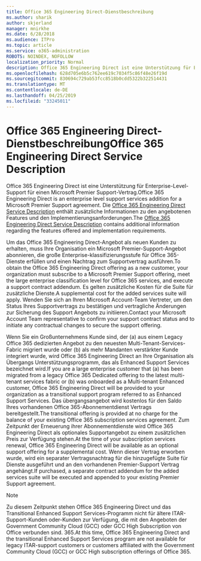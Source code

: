 ```yaml
---
title: Office 365 Engineering Direct-Dienstbeschreibung
ms.author: sharik
author: skjerland
manager: mnirkhe
ms.date: 6/28/2018
ms.audience: ITPro
ms.topic: article
ms.service: o365-administration
ROBOTS: NOINDEX, NOFOLLOW
localization_priority: Normal
description: Office 365 Engineering Direct ist eine Unterstützung für Enterprise-Level-Support für einen Microsoft Premier Support-Vertrag. Die Office 365 Engineering Direct Service Description enthält zusätzliche Informationen zu den angebotenen Features und den Implementierungsanforderungen.
ms.openlocfilehash: 628d705e6b5c762ee619c7034f5c86f48e26f19d
ms.sourcegitcommit: 830694c729ab53fcc8518b0cdd5322b322514431
ms.translationtype: MT
ms.contentlocale: de-DE
ms.lasthandoff: 04/25/2019
ms.locfileid: "33245011"
---
```

# <a name="office-365-engineering-direct-service-description"></a><span data-ttu-id="a2bcb-104">Office 365 Engineering Direct-Dienstbeschreibung</span><span class="sxs-lookup"><span data-stu-id="a2bcb-104">Office 365 Engineering Direct Service Description</span></span>

<span data-ttu-id="a2bcb-105">Office 365 Engineering Direct ist eine Unterstützung für Enterprise-Level-Support für einen Microsoft Premier Support-Vertrag.</span><span class="sxs-lookup"><span data-stu-id="a2bcb-105">Office 365 Engineering Direct is an enterprise level support services addition for a Microsoft Premier Support agreement.</span></span> <span data-ttu-id="a2bcb-106">Die [Office 365 Engineering Direct Service Description](https://github.com/MicrosoftDocs/OfficeDocs-O365ServiceDescriptions/blob/master/Office%20365%20Engineering%20Direct%20-%20Svc%20Desc%20(25mar2019).pdf) enthält zusätzliche Informationen zu den angebotenen Features und den Implementierungsanforderungen.</span><span class="sxs-lookup"><span data-stu-id="a2bcb-106">The [Office 365 Engineering Direct Service Description](https://github.com/MicrosoftDocs/OfficeDocs-O365ServiceDescriptions/blob/master/Office%20365%20Engineering%20Direct%20-%20Svc%20Desc%20(25mar2019).pdf) contains additional information regarding the features offered and implementation requirements.</span></span>

<span data-ttu-id="a2bcb-107">Um das Office 365 Engineering Direct-Angebot als neuen Kunden zu erhalten, muss Ihre Organisation ein Microsoft Premier-Support-Angebot abonnieren, die große Enterprise-klassifizierungsstufe für Office 365-Dienste erfüllen und einen Nachtrag zum Supportvertrag ausführen.</span><span class="sxs-lookup"><span data-stu-id="a2bcb-107">To obtain the Office 365 Engineering Direct offering as a new customer, your organization must subscribe to a Microsoft Premier Support offering, meet the large enterprise classification level for Office 365 services, and execute a support contract addendum.</span></span> <span data-ttu-id="a2bcb-108">Es gelten zusätzliche Kosten für die Suite für zusätzliche Dienste.</span><span class="sxs-lookup"><span data-stu-id="a2bcb-108">A supplemental cost for the added services suite will apply.</span></span> <span data-ttu-id="a2bcb-109">Wenden Sie sich an Ihren Microsoft Account-Team Vertreter, um den Status Ihres Supportvertrags zu bestätigen und vertragliche Änderungen zur Sicherung des Support Angebots zu initiieren.</span><span class="sxs-lookup"><span data-stu-id="a2bcb-109">Contact your Microsoft Account Team representative to confirm your support contract status and to initiate any contractual changes to secure the support offering.</span></span> 

<span data-ttu-id="a2bcb-110">Wenn Sie ein Großunternehmens Kunde sind, der (a) aus einem Legacy Office 365 dedizierten Angebot zu den neuesten Multi-Tenant-Services-Fabric migriert wurde oder (b) als mehr Mandanten verstärkter Kunde integriert wurde, wird Office 365 Engineering Direct an Ihre Organisation als Übergangs Unterstützungsprogramm, das als Enhanced Support Services bezeichnet wird.</span><span class="sxs-lookup"><span data-stu-id="a2bcb-110">If you are a large enterprise customer that (a) has been migrated from a legacy Office 365 Dedicated offering to the latest multi-tenant services fabric or (b) was onboarded as a Multi-tenant Enhanced customer, Office 365 Engineering Direct will be provided to your organization as a transitional support program referred to as Enhanced Support Services.</span></span> <span data-ttu-id="a2bcb-111">Das übergangsangebot wird kostenlos für den Saldo Ihres vorhandenen Office 365-Abonnementdienst Vertrags bereitgestellt.</span><span class="sxs-lookup"><span data-stu-id="a2bcb-111">The transitional offering is provided at no charge for the balance of your existing Office 365 subscription services agreement.</span></span> <span data-ttu-id="a2bcb-112">Zum Zeitpunkt der Erneuerung ihrer Abonnementdienste wird Office 365 Engineering Direct als optionales Supportangebot zu einem zusätzlichen Preis zur Verfügung stehen.</span><span class="sxs-lookup"><span data-stu-id="a2bcb-112">At the time of your subscription services renewal, Office 365 Engineering Direct will be available as an optional support offering for a supplemental cost.</span></span> <span data-ttu-id="a2bcb-113">Wenn dieser Vertrag erworben wurde, wird ein separater Vertragsnachtrag für die hinzugefügte Suite für Dienste ausgeführt und an den vorhandenen Premier-Support Vertrag angehängt.</span><span class="sxs-lookup"><span data-stu-id="a2bcb-113">If purchased, a separate contract addendum for the added services suite will be executed and appended to your existing Premier Support agreement.</span></span>

> [!NOTE]
> <span data-ttu-id="a2bcb-114">Zu diesem Zeitpunkt stehen Office 365 Engineering Direct und das Transitional Enhanced Support Services-Programm nicht für ältere ITAR-Support-Kunden oder-Kunden zur Verfügung, die mit den Angeboten der Government Community Cloud (GCC) oder GCC High Subscription von Office verbunden sind. 365.</span><span class="sxs-lookup"><span data-stu-id="a2bcb-114">At this time, Office 365 Engineering Direct and the transitional Enhanced Support Services program are not available for legacy ITAR-support customers or customers affiliated with the Government Community Cloud (GCC) or GCC High subscription offerings of Office 365.</span></span>
